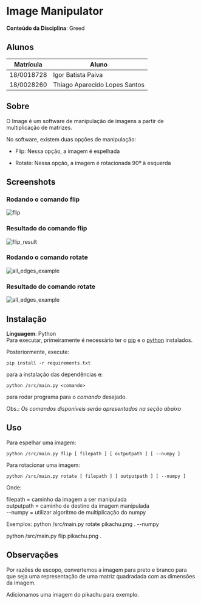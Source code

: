 # Image Manipulator

**Conteúdo da Disciplina**: Greed<br>

## Alunos
| Matrícula | Aluno |
| -- | -- |
| 18/0018728  |  Igor Batista Paiva |
| 18/0028260  |  Thiago Aparecido Lopes Santos |

## Sobre
O Image é um software de manipulação de imagens a partir de multiplicação de matrizes.

No software, existem duas opções de manipulação:
 - Flip:
 Nessa opção, a imagem é espelhada

 - Rotate:
Nessa opção, a imagem é rotacionada 90º à esquerda

## Screenshots
### Rodando o comando flip
![flip](screenshots/command_flip.png)

### Resultado do comando flip
![flip_result](screenshots/result_flip.png)

### Rodando o comando rotate
![all_edges_example](screenshots/command_rotate.png)

### Resultado do comando rotate
![all_edges_example](screenshots/result_rotate.png)

## Instalação
**Linguagem**: Python<br>
Para executar, primeiramente é necessário ter o [pip](https://pypi.org/project/pip/) e o [python](https://www.python.org/downloads/) instalados.

Posteriormente, execute:

```
pip install -r requirements.txt
```

para a instalação das dependências e:

```
python /src/main.py <comando>
```

para rodar programa para o *comando* desejado.

Obs.: *Os comandos disponíveis serão apresentados na seção abaixo*

## Uso

Para espelhar uma imagem:

```
python /src/main.py flip [ filepath ] [ outputpath ] [ --numpy ]
```

Para rotacionar uma imagem:

```
python /src/main.py rotate [ filepath ] [ outputpath ] [ --numpy ]
```

Onde:

filepath = caminho da imagem a ser manipulada <br>
outputpath = caminho de destino da imagem manipulada <br>
--numpy = utilizar algoritmo de multiplicação do numpy <br>

Exemplos:
python /src/main.py rotate pikachu.png . --numpy <br>

python /src/main.py flip pikachu.png . <br>
## Observações

Por razões de escopo, convertemos a imagem para preto e branco para que seja uma representação de uma matriz quadradada com as dimensões da imagem.

Adicionamos uma imagem do pikachu para exemplo.
